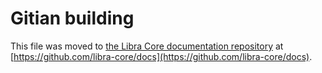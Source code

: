 Gitian building
================

This file was moved to [the Libra Core documentation repository](https://github.com/libra-core/docs/blob/master/gitian-building.md) at [https://github.com/libra-core/docs](https://github.com/libra-core/docs).
